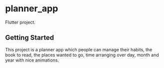 # planner_app

Flutter project.

## Getting Started

This project is a planner app which people can manage their habits, the book to read, the places wanted to go, time arranging over day, month and year with nice animations.
